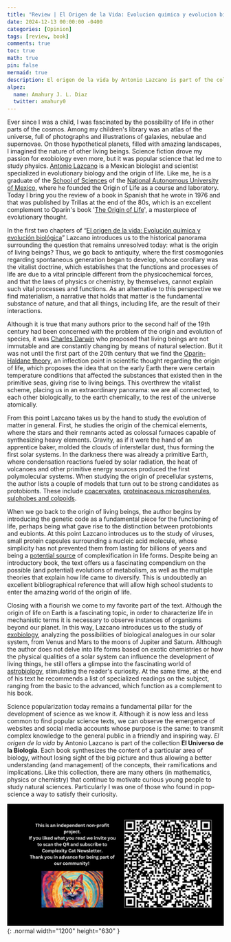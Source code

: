 ```yaml
---
title: "Review | El Origen de la Vida: Evolucion quimica y evolucion biologica"
date: 2024-12-13 00:00:00 -0400
categories: [Opinion]
tags: [review, book]
comments: true
toc: true 
math: true
pin: false
mermaid: true
description: El origen de la vida by Antonio Lazcano is part of the collection El Universo de la Biología. This is an excellent introduction to the study of the origin of life, by one of Mexico's most emblematic biologists.
alpez:
  name: Amahury J. L. Diaz
  twitter: amahury0
---
```

Ever since I was a child, I was fascinated by the possibility of life in other parts of the cosmos. Among my children's library was an atlas of the universe, full of photographs and illustrations of galaxies, nebulae and supernovae. On those hypothetical planets, filled with amazing landscapes, I imagined the nature of other living beings. Science fiction drove my passion for exobiology even more, but it was popular science that led me to study physics. [Antonio Lazcano](https://en.wikipedia.org/wiki/Antonio_Lazcano) is a Mexican biologist and scientist specialized in evolutionary biology and the origin of life. Like me, he is a graduate of the [School of Sciences](https://en.wikipedia.org/wiki/School_of_Sciences,_UNAM) of the [National Autonomous University of Mexico](https://en.wikipedia.org/wiki/National_Autonomous_University_of_Mexico), where he founded the Origin of Life as a course and laboratory. Today I bring you the review of a book in Spanish that he wrote in 1976 and that was published by Trillas at the end of the 80s, which is an excellent complement to Oparin's book '[The Origin of Life](https://www.amazon.com/Origin-Life-I-Oparin/dp/B000M4GYD6)', a masterpiece of evolutionary thought.

In the first two chapters of “[El origen de la vida: Evolución química y evolución biológica](https://www.amazon.com.mx/Origen-Vida-Antonio-Lazcano-Araujo/dp/9682433711)” Lazcano introduces us to the historical panorama surrounding the question that remains unresolved today: what is the origin of living beings? Thus, we go back to antiquity, where the first cosmogonies regarding spontaneous generation began to develop, whose corollary was the vitalist doctrine, which establishes that the functions and processes of life are due to a vital principle different from the physicochemical forces, and that the laws of physics or chemistry, by themselves, cannot explain such vital processes and functions. As an alternative to this perspective we find materialism, a narrative that holds that matter is the fundamental substance of nature, and that all things, including life, are the result of their interactions.

Although it is true that many authors prior to the second half of the 19th century had been concerned with the problem of the origin and evolution of species, it was [Charles Darwin](https://en.wikipedia.org/wiki/Charles_Darwin) who proposed that living beings are not immutable and are constantly changing by means of natural selection. But it was not until the first part of the 20th century that we find the [Oparin-Haldane theory](https://www.britannica.com/science/Oparin-Haldane-theory), an inflection point in scientific thought regarding the origin of life, which proposes the idea that on the early Earth there were certain temperature conditions that affected the substances that existed then in the primitive seas, giving rise to living beings. This overthrew the vitalist scheme, placing us in an extraordinary panorama: we are all connected, to each other biologically, to the earth chemically, to the rest of the universe atomically.

From this point Lazcano takes us by the hand to study the evolution of matter in general. First, he studies the origin of the chemical elements, where the stars and their remnants acted as colossal furnaces capable of synthesizing heavy elements. Gravity, as if it were the hand of an apprentice baker, molded the clouds of interstellar dust, thus forming the first solar systems. In the darkness there was already a primitive Earth, where condensation reactions fueled by solar radiation, the heat of volcanoes and other primitive energy sources produced the first polymolecular systems. When studying the origin of precellular systems, the author lists a couple of models that turn out to be strong candidates as protobionts. These include [coacervates](https://en.wikipedia.org/wiki/Coacervate), [proteinaceous microspherules](https://en.wikipedia.org/wiki/Proteinoid), [sulphobes and colpoids](https://ciencianexum.uaq.mx/docs/articulos/Alfonso%20L%20Herrera.pdf).

When we go back to the origin of living beings, the author begins by introducing the genetic code as a fundamental piece for the functioning of life, perhaps being what gave rise to the distinction between protobionts and eubionts. At this point Lazcano introduces us to the study of viruses, small protein capsules surrounding a nucleic acid molecule, whose simplicity has not prevented them from lasting for billions of years and being a [potential source](https://www.quantamagazine.org/single-cells-evolve-large-multicellular-forms-in-just-two-years-20210922/) of complexification in life forms. Despite being an introductory book, the text offers us a fascinating compendium on the possible (and potential) evolutions of metabolism, as well as the multiple theories that explain how life came to diversify. This is undoubtedly an excellent bibliographical reference that will allow high school students to enter the amazing world of the origin of life. 

Closing with a flourish we come to my favorite part of the text. Although the origin of life on Earth is a fascinating topic, in order to characterize life in mechanistic terms it is necessary to observe instances of organisms beyond our planet. In this way, Lazcano introduces us to the study of [exobiology](https://astrobiology.nasa.gov/research/astrobiology-at-nasa/exobiology/), analyzing the possibilities of biological analogues in our solar system, from Venus and Mars to the moons of Jupiter and Saturn. Although the author does not delve into life forms based on exotic chemistries or how the physical qualities of a solar system can influence the development of living things, he still offers a glimpse into the fascinating world of [astrobiology](https://astrobiology.nasa.gov/), stimulating the reader's curiosity. At the same time, at the end of his text he recommends a list of specialized readings on the subject, ranging from the basic to the advanced, which function as a complement to his book.

Science popularization today remains a fundamental pillar for the development of science as we know it. Although it is now less and less common to find popular science texts, we can observe the emergence of websites and social media accounts whose purpose is the same: to transmit complex knowledge to the general public in a friendly and inspiring way. _El origen de la vida_ by Antonio Lazcano is part of the collection **El Universo de la Biología**. Each book synthesizes the content of a particular area of biology, without losing sight of the big picture and thus allowing a better understanding (and management) of the concepts, their ramifications and implications. Like this collection, there are many others (in mathematics, physics or chemistry) that continue to motivate curious young people to study natural sciences. Particularly I was one of those who found in pop-science a way to satisfy their curiosity.

![Desktop View](/assets/img/fix/complexity-cat-newsletter.png){: .normal width="1200" height="630" }
